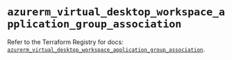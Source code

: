 # `azurerm_virtual_desktop_workspace_application_group_association`

Refer to the Terraform Registry for docs: [`azurerm_virtual_desktop_workspace_application_group_association`](https://registry.terraform.io/providers/hashicorp/azurerm/3.94.0/docs/resources/virtual_desktop_workspace_application_group_association).
